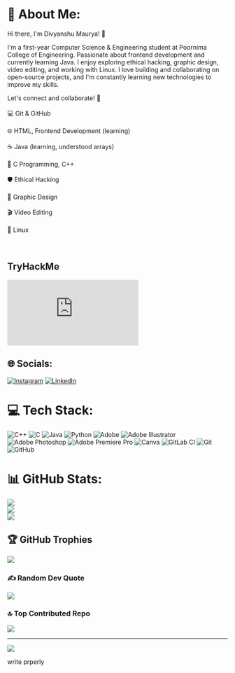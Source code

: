 # 💫 About Me:
Hi there, I'm Divyanshu Maurya! 👋

I'm a first-year Computer Science & Engineering student at Poornima College of Engineering. Passionate about frontend development and currently learning Java. I enjoy exploring ethical hacking, graphic design, video editing, and working with Linux. I love building and collaborating on open-source projects, and I'm constantly learning new technologies to improve my skills.

Let's connect and collaborate! 🚀
<br><br>💻 Git & GitHub<br><br>🌐 HTML, Frontend Development (learning)<br><br>☕ Java (learning, understood arrays)<br><br>🔢 C Programming, C++<br><br>🛡 Ethical Hacking<br><br>🎨 Graphic Design<br><br>🎬 Video Editing<br><br>🐧 Linux<br><br><br>

 ## TryHackMe
 <iframe src="https://tryhackme.com/api/v2/badges/public-profile?userPublicId=4136500" style='border:none;'></iframe>

## 🌐 Socials:
[![Instagram](https://img.shields.io/badge/Instagram-%23E4405F.svg?logo=Instagram&logoColor=white)](https://www.instagram.com/_divy1436_/) [![LinkedIn](https://img.shields.io/badge/LinkedIn-%230077B5.svg?logo=linkedin&logoColor=white)](https://www.linkedin.com/in/divyanshu-maurya-b5278b309/) 

# 💻 Tech Stack:
![C++](https://img.shields.io/badge/c++-%2300599C.svg?style=for-the-badge&logo=c%2B%2B&logoColor=white) ![C](https://img.shields.io/badge/c-%2300599C.svg?style=for-the-badge&logo=c&logoColor=white) ![Java](https://img.shields.io/badge/java-%23ED8B00.svg?style=for-the-badge&logo=openjdk&logoColor=white) ![Python](https://img.shields.io/badge/python-3670A0?style=for-the-badge&logo=python&logoColor=ffdd54) ![Adobe](https://img.shields.io/badge/adobe-%23FF0000.svg?style=for-the-badge&logo=adobe&logoColor=white) ![Adobe Illustrator](https://img.shields.io/badge/adobe%20illustrator-%23FF9A00.svg?style=for-the-badge&logo=adobe%20illustrator&logoColor=white) ![Adobe Photoshop](https://img.shields.io/badge/adobe%20photoshop-%2331A8FF.svg?style=for-the-badge&logo=adobe%20photoshop&logoColor=white) ![Adobe Premiere Pro](https://img.shields.io/badge/Adobe%20Premiere%20Pro-9999FF.svg?style=for-the-badge&logo=Adobe%20Premiere%20Pro&logoColor=white) ![Canva](https://img.shields.io/badge/Canva-%2300C4CC.svg?style=for-the-badge&logo=Canva&logoColor=white) ![GitLab CI](https://img.shields.io/badge/gitlab%20CI-%23181717.svg?style=for-the-badge&logo=gitlab&logoColor=white) ![Git](https://img.shields.io/badge/git-%23F05033.svg?style=for-the-badge&logo=git&logoColor=white) ![GitHub](https://img.shields.io/badge/github-%23121011.svg?style=for-the-badge&logo=github&logoColor=white)
# 📊 GitHub Stats:
![](https://github-readme-stats.vercel.app/api?username=divy1436&theme=dark&hide_border=false&include_all_commits=false&count_private=false)<br/>
![](https://github-readme-streak-stats.herokuapp.com/?user=divy1436&theme=dark&hide_border=false)<br/>
![](https://github-readme-stats.vercel.app/api/top-langs/?username=divy1436&theme=dark&hide_border=false&include_all_commits=false&count_private=false&layout=compact)

## 🏆 GitHub Trophies
![](https://github-profile-trophy.vercel.app/?username=divy1436&theme=radical&no-frame=false&no-bg=true&margin-w=4)

### ✍ Random Dev Quote
![](https://quotes-github-readme.vercel.app/api?type=horizontal&theme=radical)

### 🔝 Top Contributed Repo
![](https://github-contributor-stats.vercel.app/api?username=divy1436&limit=5&theme=dark&combine_all_yearly_contributions=true)

---
[![](https://visitcount.itsvg.in/api?id=divy1436&icon=0&color=0)](https://visitcount.itsvg.in)

<!-- Proudly created with GPRM ( https://gprm.itsvg.in ) -->  write prperly

